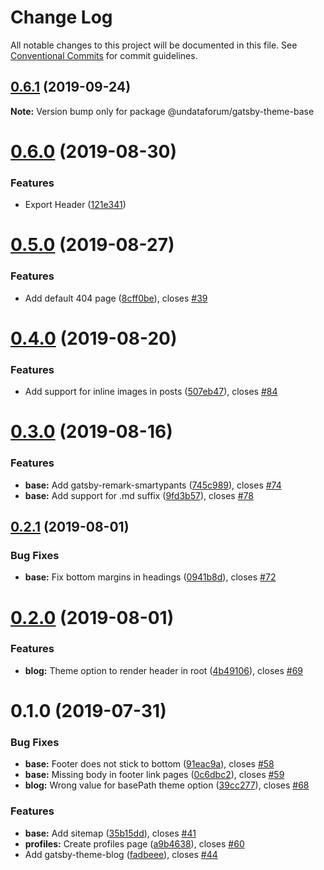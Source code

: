 # Change Log

All notable changes to this project will be documented in this file.
See [Conventional Commits](https://conventionalcommits.org) for commit guidelines.

## [0.6.1](https://github.com/UNDataForum/gatsby-themes/tree/master/themes/gatsby-theme-base/compare/@undataforum/gatsby-theme-base@0.6.0...@undataforum/gatsby-theme-base@0.6.1) (2019-09-24)

**Note:** Version bump only for package @undataforum/gatsby-theme-base





# [0.6.0](https://github.com/UNDataForum/gatsby-themes/tree/master/themes/gatsby-theme-base/compare/@undataforum/gatsby-theme-base@0.5.0...@undataforum/gatsby-theme-base@0.6.0) (2019-08-30)


### Features

* Export Header ([121e341](https://github.com/UNDataForum/gatsby-themes/tree/master/themes/gatsby-theme-base/commit/121e341))





# [0.5.0](https://github.com/UNDataForum/gatsby-themes/tree/master/themes/gatsby-theme-base/compare/@undataforum/gatsby-theme-base@0.4.0...@undataforum/gatsby-theme-base@0.5.0) (2019-08-27)


### Features

* Add default 404 page ([8cff0be](https://github.com/UNDataForum/gatsby-themes/tree/master/themes/gatsby-theme-base/commit/8cff0be)), closes [#39](https://github.com/UNDataForum/gatsby-themes/tree/master/themes/gatsby-theme-base/issues/39)





# [0.4.0](https://github.com/UNDataForum/gatsby-themes/tree/master/themes/gatsby-theme-base/compare/@undataforum/gatsby-theme-base@0.3.0...@undataforum/gatsby-theme-base@0.4.0) (2019-08-20)


### Features

* Add support for inline images in posts ([507eb47](https://github.com/UNDataForum/gatsby-themes/tree/master/themes/gatsby-theme-base/commit/507eb47)), closes [#84](https://github.com/UNDataForum/gatsby-themes/tree/master/themes/gatsby-theme-base/issues/84)





# [0.3.0](https://github.com/UNDataForum/gatsby-themes/tree/master/themes/gatsby-theme-base/compare/@undataforum/gatsby-theme-base@0.2.1...@undataforum/gatsby-theme-base@0.3.0) (2019-08-16)


### Features

* **base:** Add gatsby-remark-smartypants ([745c989](https://github.com/UNDataForum/gatsby-themes/tree/master/themes/gatsby-theme-base/commit/745c989)), closes [#74](https://github.com/UNDataForum/gatsby-themes/tree/master/themes/gatsby-theme-base/issues/74)
* **base:** Add support for .md suffix ([9fd3b57](https://github.com/UNDataForum/gatsby-themes/tree/master/themes/gatsby-theme-base/commit/9fd3b57)), closes [#78](https://github.com/UNDataForum/gatsby-themes/tree/master/themes/gatsby-theme-base/issues/78)





## [0.2.1](https://github.com/undataforum/gatsby-themes/compare/@undataforum/gatsby-theme-base@0.2.0...@undataforum/gatsby-theme-base@0.2.1) (2019-08-01)


### Bug Fixes

* **base:** Fix bottom margins in headings ([0941b8d](https://github.com/undataforum/gatsby-themes/commit/0941b8d)), closes [#72](https://github.com/undataforum/gatsby-themes/issues/72)





# [0.2.0](https://github.com/undataforum/gatsby-themes/compare/@undataforum/gatsby-theme-base@0.1.0...@undataforum/gatsby-theme-base@0.2.0) (2019-08-01)

### Features

- **blog:** Theme option to render header in root ([4b49106](https://github.com/undataforum/gatsby-themes/commit/4b49106)), closes [#69](https://github.com/undataforum/gatsby-themes/issues/69)

# 0.1.0 (2019-07-31)

### Bug Fixes

- **base:** Footer does not stick to bottom ([91eac9a](https://github.com/undataforum/gatsby-themes/commit/91eac9a)), closes [#58](https://github.com/undataforum/gatsby-themes/issues/58)
- **base:** Missing body in footer link pages ([0c6dbc2](https://github.com/undataforum/gatsby-themes/commit/0c6dbc2)), closes [#59](https://github.com/undataforum/gatsby-themes/issues/59)
- **blog:** Wrong value for basePath theme option ([39cc277](https://github.com/undataforum/gatsby-themes/commit/39cc277)), closes [#68](https://github.com/undataforum/gatsby-themes/issues/68)

### Features

- **base:** Add sitemap ([35b15dd](https://github.com/undataforum/gatsby-themes/commit/35b15dd)), closes [#41](https://github.com/undataforum/gatsby-themes/issues/41)
- **profiles:** Create profiles page ([a9b4638](https://github.com/undataforum/gatsby-themes/commit/a9b4638)), closes [#60](https://github.com/undataforum/gatsby-themes/issues/60)
- Add gatsby-theme-blog ([fadbeee](https://github.com/undataforum/gatsby-themes/commit/fadbeee)), closes [#44](https://github.com/undataforum/gatsby-themes/issues/44)
